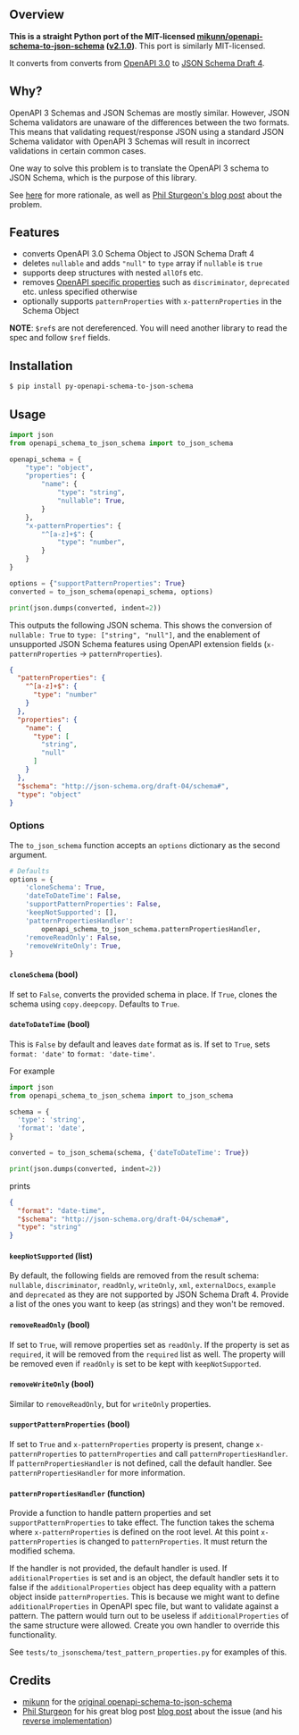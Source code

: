 Overview
--------

**This is a straight Python port of the MIT-licensed
[mikunn/openapi-schema-to-json-schema](https://github.com/mikunn/openapi-schema-to-json-schema)
([v2.1.0](https://github.com/mikunn/openapi-schema-to-json-schema/tree/v2.1.0))**.
This port is similarly MIT-licensed.

It converts from converts from [OpenAPI 3.0](
https://github.com/OAI/OpenAPI-Specification/blob/master/versions/3.0.0.md) to
[JSON Schema Draft 4](http://json-schema.org/specification-links.html#draft-4).

## Why?

OpenAPI 3 Schemas and JSON Schemas are mostly similar. However, JSON Schema
validators are unaware of the differences between the two formats. This means
that validating request/response JSON using a standard JSON Schema validator
with OpenAPI 3 Schemas will result in incorrect validations in certain common
cases.

One way to solve this problem is to translate the OpenAPI 3 schema to JSON
Schema, which is the purpose of this library.

See [here](https://github.com/mikunn/openapi-schema-to-json-schema/tree/v2.1.0#why)
for more rationale, as well as [Phil Sturgeon's blog post](
https://philsturgeon.uk/api/2018/03/30/openapi-and-json-schema-divergence/)
about the problem.

## Features

* converts OpenAPI 3.0 Schema Object to JSON Schema Draft 4
* deletes `nullable` and adds `"null"` to `type` array if `nullable` is `true`
* supports deep structures with nested `allOf`s etc.
* removes [OpenAPI specific
  properties](https://github.com/OAI/OpenAPI-Specification/blob/master/versions/3.0.0.md#fixed-fields-20)
such as `discriminator`, `deprecated` etc. unless specified otherwise
* optionally supports `patternProperties` with `x-patternProperties` in the
  Schema Object

**NOTE**: `$ref`s are not dereferenced. You will need another library to
read the spec and follow `$ref` fields.


## Installation

```bash
$ pip install py-openapi-schema-to-json-schema
```


## Usage

```python
import json
from openapi_schema_to_json_schema import to_json_schema

openapi_schema = {
    "type": "object",
    "properties": {
        "name": {
            "type": "string",
            "nullable": True,
        }
    },
    "x-patternProperties": {
        "^[a-z]+$": {
            "type": "number",
        }
    }
}

options = {"supportPatternProperties": True}
converted = to_json_schema(openapi_schema, options)

print(json.dumps(converted, indent=2))
```

This outputs the following JSON schema. This shows the conversion of
`nullable: True` to `type: ["string", "null"]`, and the enablement of
unsupported JSON Schema features using OpenAPI extension fields
(`x-patternProperties` -> `patternProperties`).

```json
{
  "patternProperties": {
    "^[a-z]+$": {
      "type": "number"
    }
  },
  "properties": {
    "name": {
      "type": [
        "string",
        "null"
      ]
    }
  },
  "$schema": "http://json-schema.org/draft-04/schema#",
  "type": "object"
}
```

### Options

The `to_json_schema` function accepts an `options` dictionary as the second
argument.

```python
# Defaults
options = {
    'cloneSchema': True,
    'dateToDateTime': False,
    'supportPatternProperties': False,
    'keepNotSupported': [],
    'patternPropertiesHandler':
        openapi_schema_to_json_schema.patternPropertiesHandler,
    'removeReadOnly': False,
    'removeWriteOnly': True,
}
```

#### `cloneSchema` (bool)

If set to `False`, converts the provided schema in place. If `True`, clones the
schema using `copy.deepcopy`. Defaults to `True`.

#### `dateToDateTime` (bool)

This is `False` by default and leaves `date` format as is. If set to `True`,
sets `format: 'date'` to `format: 'date-time'`.

For example

```python
import json
from openapi_schema_to_json_schema import to_json_schema

schema = {
  'type': 'string',
  'format': 'date',
}

converted = to_json_schema(schema, {'dateToDateTime': True})

print(json.dumps(converted, indent=2))
```

prints

```json
{
  "format": "date-time",
  "$schema": "http://json-schema.org/draft-04/schema#",
  "type": "string"
}
```

#### `keepNotSupported` (list)

By default, the following fields are removed from the result schema:
`nullable`, `discriminator`, `readOnly`, `writeOnly`, `xml`, `externalDocs`,
`example` and `deprecated` as they are not supported by JSON Schema Draft 4.
Provide a list of the ones you want to keep (as strings) and they won't be
removed.

#### `removeReadOnly` (bool)

If set to `True`, will remove properties set as `readOnly`. If the property is
set as `required`, it will be removed from the `required` list as well. The
property will be removed even if `readOnly` is set to be kept with
`keepNotSupported`.

#### `removeWriteOnly` (bool)

Similar to `removeReadOnly`, but for `writeOnly` properties.

#### `supportPatternProperties` (bool)

If set to `True` and `x-patternProperties` property is present, change
`x-patternProperties` to `patternProperties` and call
`patternPropertiesHandler`. If `patternPropertiesHandler` is not defined, call
the default handler. See `patternPropertiesHandler` for more information.

#### `patternPropertiesHandler` (function)

Provide a function to handle pattern properties and set
`supportPatternProperties` to take effect. The function takes the schema where
`x-patternProperties` is defined on the root level. At this point
`x-patternProperties` is changed to `patternProperties`. It must return the
modified schema.

If the handler is not provided, the default handler is used. If
`additionalProperties` is set and is an object, the default handler sets it to
false if the `additionalProperties` object has deep equality with a pattern
object inside `patternProperties`. This is because we might want to define
`additionalProperties` in OpenAPI spec file, but want to validate against a
pattern. The pattern would turn out to be useless if `additionalProperties` of
the same structure were allowed. Create you own handler to override this
functionality.

See `tests/to_jsonschema/test_pattern_properties.py` for examples of this.


Credits
-------

- [mikunn](https://github.com/mikunn) for the [original
openapi-schema-to-json-schema](https://github.com/mikunn/openapi-schema-to-json-schema)
- [Phil Sturgeon](https://github.com/philsturgeon) for his great blog post
[blog post](https://philsturgeon.uk/api/2018/03/30/openapi-and-json-schema-divergence/)
about the issue (and his [reverse implementation](https://github.com/wework/json-schema-to-openapi-schema))
